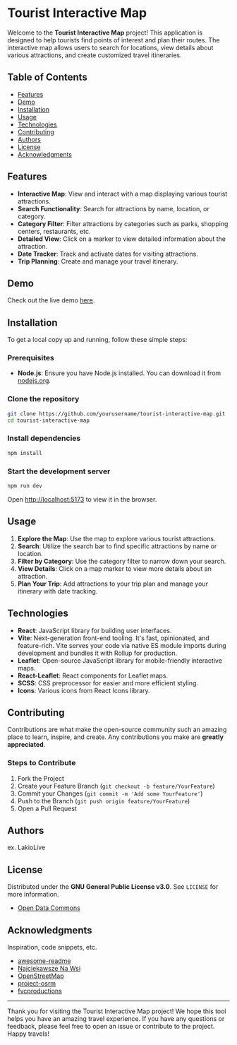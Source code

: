 
# Tourist Interactive Map

Welcome to the **Tourist Interactive Map** project! This application is designed to help tourists find points of interest and plan their routes. The interactive map allows users to search for locations, view details about various attractions, and create customized travel itineraries.

<!-- The main goal of this project is the open use of this interactive map for all people who need inspiration or help. This project is open source, but with differences, such as using **project-osrm demo server** for the project, if you are going to use this project for your own purposes, please refer to this [link.](https://github.com/Project-OSRM/osrm-backend/wiki/Api-usage-policy) -->

## Table of Contents

- [Features](#features)
- [Demo](#demo)
- [Installation](#installation)
- [Usage](#usage)
- [Technologies](#technologies)
- [Contributing](#contributing)
- [Authors](#authors)
- [License](#license)
- [Acknowledgments](#acknowledgments)

## Features

- **Interactive Map**: View and interact with a map displaying various tourist attractions.
- **Search Functionality**: Search for attractions by name, location, or category.
- **Category Filter**: Filter attractions by categories such as parks, shopping centers, restaurants, etc.
- **Detailed View**: Click on a marker to view detailed information about the attraction.
- **Date Tracker**: Track and activate dates for visiting attractions.
- **Trip Planning**: Create and manage your travel itinerary.

## Demo

Check out the live demo [here](https://interactive-map-trip.vercel.app/).

## Installation

To get a local copy up and running, follow these simple steps:

### Prerequisites

- **Node.js**: Ensure you have Node.js installed. You can download it from [nodejs.org](https://nodejs.org/).

### Clone the repository

```sh
git clone https://github.com/yourusername/tourist-interactive-map.git
cd tourist-interactive-map
```

### Install dependencies

```sh
npm install
```

### Start the development server

```sh
npm run dev
```

Open [http://localhost:5173](http://localhost:5173) to view it in the browser.

## Usage

1. **Explore the Map**: Use the map to explore various tourist attractions.
2. **Search**: Utilize the search bar to find specific attractions by name or location.
3. **Filter by Category**: Use the category filter to narrow down your search.
4. **View Details**: Click on a map marker to view more details about an attraction.
5. **Plan Your Trip**: Add attractions to your trip plan and manage your itinerary with date tracking.

## Technologies

- **React**: JavaScript library for building user interfaces.
- **Vite**: Next-generation front-end tooling. It's fast, opinionated, and feature-rich. Vite serves your code via native ES module imports during development and bundles it with Rollup for production.
- **Leaflet**: Open-source JavaScript library for mobile-friendly interactive maps.
- **React-Leaflet**: React components for Leaflet maps.
- **SCSS**: CSS preprocessor for easier and more efficient styling.
- **Icons**: Various icons from React Icons library.

## Contributing

Contributions are what make the open-source community such an amazing place to learn, inspire, and create. Any contributions you make are **greatly appreciated**.

### Steps to Contribute

1. Fork the Project
2. Create your Feature Branch (`git checkout -b feature/YourFeature`)
3. Commit your Changes (`git commit -m 'Add some YourFeature'`)
4. Push to the Branch (`git push origin feature/YourFeature`)
5. Open a Pull Request

## Authors

ex. LakioLive

## License

Distributed under the **GNU General Public License v3.0**. See `LICENSE` for more information.
* [Open Data Commons](https://opendatacommons.org/licenses/odbl/)


## Acknowledgments

Inspiration, code snippets, etc.
* [awesome-readme](https://github.com/matiassingers/awesome-readme)
* [Najciekawsze Na Wsi](https://mapa.najciekawszenawsi.pl/#/map/new_trip)
* [OpenStreetMap](https://www.openstreetmap.org/#map=7/51.968/18.660)
* [project-osrm](https://project-osrm.org/)
* [fvcproductions](https://gist.github.com/fvcproductions/1bfc2d4aecb01a834b46)
---

Thank you for visiting the Tourist Interactive Map project! We hope this tool helps you have an amazing travel experience. If you have any questions or feedback, please feel free to open an issue or contribute to the project. Happy travels!